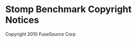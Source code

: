 Stomp Benchmark Copyright Notices 
=================================

Copyright 2010 FuseSource Corp

